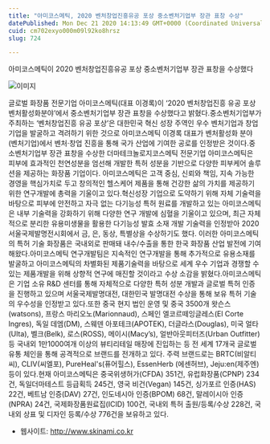 ```yaml
---
title: "아미코스메틱, 2020 벤처창업진흥유공 포상 중소벤처기업부 장관 표창 수상"
datePublished: Mon Dec 21 2020 14:13:49 GMT+0000 (Coordinated Universal Time)
cuid: cm702exyo000m09l92ko8hrsz
slug: 724

---
```



아미코스메틱이 2020 벤처창업진흥유공 포상 중소벤처기업부 장관 표창을 수상했다

![이미지](https://cdn.hashnode.com/res/hashnode/image/upload/v1739253140954/402ebed9-82af-441a-962a-f0707640b457.jpeg)

글로벌 화장품 전문기업 아미코스메틱(대표 이경록)이 ‘2020 벤처창업진흥 유공 포상 벤처활성화분야’에서 중소벤처기업부 장관 표창을 수상했다고 밝혔다.중소벤처기업부가 주최하는 ‘벤처창업진흥 유공 포상’은 대한민국 혁신 성장 주역인 우수 벤처기업과 창업 기업을 발굴하고 격려하기 위한 것으로 아미코스메틱 이경록 대표가 벤처활성화 분야(벤처기업)에서 벤처·창업 진흥을 통해 국가 산업에 기여한 공로를 인정받은 것이다.중소벤처기업부 장관 표창을 수상한 더마테크놀로지코스메틱 전문기업 아미코스메틱은 피부에 효과적인 천연성분을 엄선해 개발한 특허 성분을 기반으로 다양한 피부케어 솔루션을 제공하는 화장품 기업이다. 아미코스메틱은 고객 중심, 신뢰와 책임, 지속 가능한 경영을 핵심가치로 두고 창의적인 헬스케어 제품을 통해 건강한 삶의 가치를 제공하기 위한 연구개발에 총력을 기울이고 있다.혁신성장 기업으로 도약하기 위해 자체 기술력을 바탕으로 피부에 안전하고 자극 없는 다기능성 특허 원료를 개발하고 있는 아미코스메틱은 내부 기술력을 강화하기 위해 다양한 연구 개발에 심혈을 기울이고 있으며, 최근 자체적으로 분리한 유용미생물을 활용한 다기능성 발효 소재 개발 기술력을 인정받아 2020 서울국제발명전시회에서 금, 은, 동상, 특별상을 수상하기도 했다. 이러한 아미코스메틱의 특허 기술 화장품은 국내외로 판매돼 내수/수출을 통한 한국 화장품 산업 발전에 기여해왔다.아미코스메틱 연구개발팀은 지속적인 연구개발을 통해 추가적으로 유용소재를 발굴하고 아미코스메틱의 차별화된 제품기술력을 바탕으로 세계 우수 기업과 경쟁할 수 있는 제품개발을 위해 상향적 연구에 매진할 것이라고 수상 소감을 밝혔다.아미코스메틱은 기업 소유 R&D 센터를 통해 자체적으로 다양한 특허 성분 개발과 글로벌 특허 인증을 진행하고 있으며 서울국제발명대전, 대한민국 발명대전 수상을 통해 보유 특허 기술의 우수성을 인정받고 있다.또한 중국 현지 법인 운영 및 중국 3500개 왓슨스(watsons), 프랑스 마리오노(Marionnaud), 스페인 엘코르떼잉글레스(El Corte Ingres), 독일 데엠(DM), 스웨덴 아포테크(APOTEK), 더글라스(Douglas), 미국 얼타(Ulta), 벨크(Belk), 로스(ROSS), 메이시(Macy’s), 얼반아웃피터즈(Urban Outfitter) 등 국내외 1만1000여개 이상의 뷰티리테일 매장에 진입하는 등 전 세계 17개국 글로벌 유통 체인을 통해 공격적으로 브랜드를 전개하고 있다. 주력 브랜드로는 BRTC(비알티씨), CLIV(씨엘포), PureHeal's(퓨어힐스), EssenHerb (에센허브), Jeju:en(제주엔) 등이 있다.현재 아미코스메틱은 중국위생허가(CFDA) 351건, 유럽화장품(CPNP) 234건, 독일더마테스트 등급획득 245건, 영국 비건(Vegan) 145건, 싱가포르 인증(HAS) 22건, 베트남 인증(DAV) 27건, 인도네시아 인증(BPOM) 68건, 말레이시아 인증(NPRA) 24건, 국제화장품원료집(ICID) 100건, 국내외 특허 출원/등록/수상 228건, 국내외 상표 및 디자인 등록/수상 776건을 보유하고 있다.

- 웹사이트: http://www.skinami.co.kr